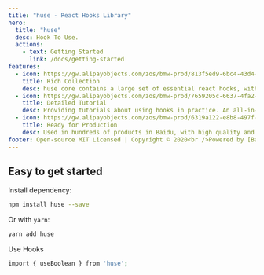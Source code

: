 ```yaml
---
title: "huse - React Hooks Library"
hero:
  title: "huse"
  desc: Hook To Use.
  actions:
    - text: Getting Started
      link: /docs/getting-started
features:
  - icon: https://gw.alipayobjects.com/zos/bmw-prod/813f5ed9-6bc4-43d4-9f74-ec81ecf35733/k7htg6n4_w144_h144.png
    title: Rich Collection
    desc: huse core contains a large set of essential react hooks, with demos and examples for each one of them.
  - icon: https://gw.alipayobjects.com/zos/bmw-prod/7659205c-6637-4fa2-8529-d32e5818304b/k7htflfb_w144_h144.png
    title: Detailed Tutorial
    desc: Providing tutorials about using hooks in practice. An all-in-one place to learn for pro coders and newcomers.
  - icon: https://gw.alipayobjects.com/zos/bmw-prod/6319a122-e8b8-497f-9b45-37cfbe77edaa/k7htfx7t_w144_h144.png
    title: Ready for Production
    desc: Used in hundreds of products in Baidu, with high quality and robustness.
footer: Open-source MIT Licensed | Copyright © 2020<br />Powered by [Baidu EFE team](https://ecomfe.github.io/)
---
```


## Easy to get started

Install dependency:

```bash
npm install huse --save
```

Or with `yarn`:

```bash
yarn add huse
```

Use Hooks

```bash
import { useBoolean } from 'huse';
```
